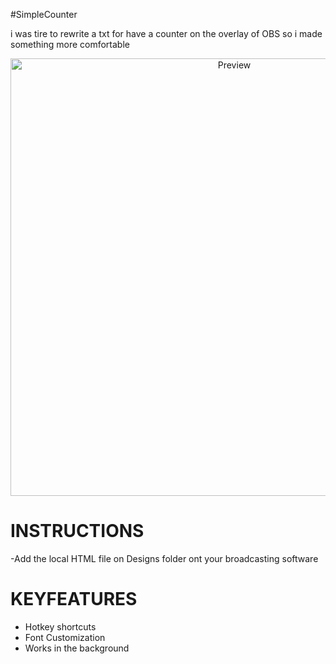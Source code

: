 #SimpleCounter

i was tire to rewrite a txt for have a counter on the overlay of OBS so i made something more comfortable



<p align="center"><a href="Assets/Preview.png"><img src="Assets/Preview.png" alt="Preview" width="700px"/></a></p>


# INSTRUCTIONS

-Add the local HTML file on Designs folder ont your broadcasting software


# KEYFEATURES
- Hotkey shortcuts
- Font Customization
- Works in the background
